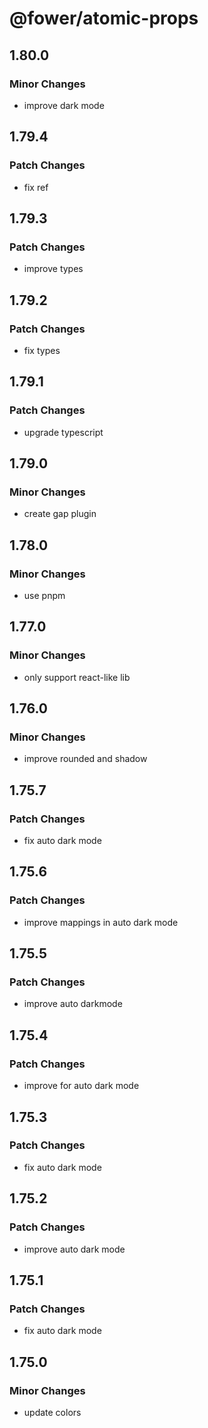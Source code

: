 # @fower/atomic-props

## 1.80.0

### Minor Changes

- improve dark mode

## 1.79.4

### Patch Changes

- fix ref

## 1.79.3

### Patch Changes

- improve types

## 1.79.2

### Patch Changes

- fix types

## 1.79.1

### Patch Changes

- upgrade typescript

## 1.79.0

### Minor Changes

- create gap plugin

## 1.78.0

### Minor Changes

- use pnpm

## 1.77.0

### Minor Changes

- only support react-like lib

## 1.76.0

### Minor Changes

- improve rounded and shadow

## 1.75.7

### Patch Changes

- fix auto dark mode

## 1.75.6

### Patch Changes

- improve mappings in auto dark mode

## 1.75.5

### Patch Changes

- improve auto darkmode

## 1.75.4

### Patch Changes

- improve for auto dark mode

## 1.75.3

### Patch Changes

- fix auto dark mode

## 1.75.2

### Patch Changes

- improve auto dark mode

## 1.75.1

### Patch Changes

- fix auto dark mode

## 1.75.0

### Minor Changes

- update colors
